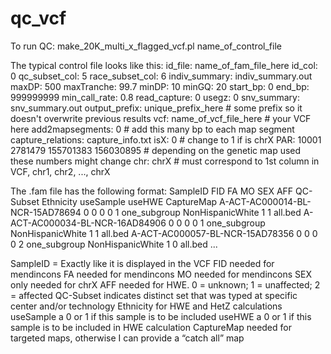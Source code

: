 # qc_vcf
To run QC: 
make_20K_multi_x_flagged_vcf.pl  name_of_control_file

The typical control file looks like this:
id_file:			                  name_of_fam_file_here
id_col:               		      0
qc_subset_col:                  5
race_subset_col:                6
indiv_summary:              	  indiv_summary.out
maxDP:                  	      500
maxTranche:                	    99.7
minDP:              		        10
minGQ:                    	    20
start_bp:			                  0
end_bp:				                  999999999
min_call_rate:                	0.8
read_capture:			              0
usegz:				                  0
snv_summary:                	  snv_summary.out
output_prefix:                  unique_prefix_here			      # some prefix so it doesn't overwrite previous results
vcf:                		        name_of_vcf_file_here			    # your VCF here
add2mapsegments:                0					                    # add this many bp to each map segment
capture_relations:              capture_info.txt
isX:                            0					                    # change to 1 if is chrX
PAR:                            10001 2781479 155701383 156030895			# depending on the genetic map used these numbers might change
chr:                            chrX							# must correspond to 1st column in VCF, chr1, chr2, ..., chrX


The .fam file has the following format:
SampleID	FID	FA	MO	SEX	AFF	QC-Subset	Ethnicity	useSample	useHWE	CaptureMap
A-ACT-AC000014-BL-NCR-15AD78694	0	0	0	0	1	one_subgroup	NonHispanicWhite	1	1	all.bed
A-ACT-AC000034-BL-NCR-16AD84906	0	0	0	0	1	one_subgroup	NonHispanicWhite	1	1	all.bed
A-ACT-AC000057-BL-NCR-15AD78356	0	0	0	0	2	one_subgroup	NonHispanicWhite	1	0	all.bed
...

SampleID = Exactly like it is displayed in the VCF
FID needed for mendincons 
FA needed for mendincons 
MO needed for mendincons 
SEX only needed for chrX
AFF needed for HWE. 0 = unknown; 1 = unaffected; 2 = affected
QC-Subset indicates distinct set that was typed at specific center and/or technology
Ethnicity for HWE and HetZ calculations
useSample a 0 or 1 if this sample is to be included
useHWE a 0 or 1 if this sample is to be included in HWE calculation
CaptureMap needed for targeted maps, otherwise I can provide a “catch all” map
